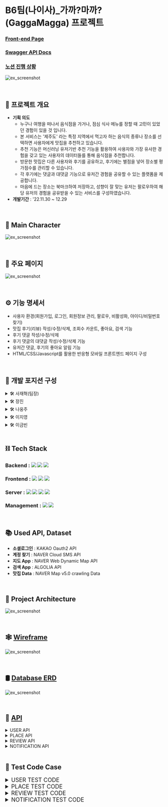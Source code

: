 # B6팀(나이사)_가까?마까?(GaggaMagga) 프로젝트

### [Front-end Page](https://github.com/1TEAM12/GaGgaMaGga_FE)
### [Swagger API Docs](http://3.36.51.98/)
### [노션 진행 상황](https://www.notion.so/11-30-12-29-482dc47b71d44e968cf32283bb422238)

![ex_screenshot](./img/main.png)

<br>

## ****📌 프로젝트 개요****

  - **기획 의도**
    - 누구나 여행을 떠나서 음식점을 가거나, 점심 식사 메뉴를 정할 때 고민이 있었던 경험이 있을 것 입니다.
    - 본 서비스는 '제주도' 라는 특정 지역에서 먹고자 하는 음식의 종류나 장소를 선택하면 사용자에게 맛집을 추천하고 있습니다.
    - 추천 기능은 머신러닝 유저기반 추천 기능을 활용하여 사용자와 가장 유사한 경험을 갖고 있는 사용자의 데이터들를 통해 음식점을 추천합니다.
    - 방문한 맛집은 다른 사용자와 후기를 공유하고, 후기에는 별점을 넣어 장소별 평가점수를 관리할 수 있습니다.
    - 각 후기에는 댓글과 대댓글 기능으로 유저간 경험을 공유할 수 있는 플랫폼을 제공합니다.
    - 마음에 드는 장소는 북마크하여 저장하고, 성향이 잘 맞는 유저는 팔로우하여 해당 유저의 경험을 공유받을 수 있는 서비스를 구성하였습니다.
  - **개발기간** : '22.11.30 ~ 12.29
<br>

## 🐾 ****Main Character****

![ex_screenshot](./img/character.png)

<br>


## 🥘 ****주요 페이지****

![ex_screenshot](./img/apps.jpg)

<br>

## ⚙ ****기능 명세서****

  - 사용자 환경(회원가입, 로그인, 회원정보 관리, 팔로우, 비활성화, 아이디/비밀번호 찾기)
  - 맛집 후기(리뷰) 작성/수정/삭제, 조회수 카운트, 좋아요, 검색 기능  
  - 후기 댓글 작성/수정/삭제
  - 후기 댓글의 대댓글 작성/수정/삭제 기능
  - 유저간 댓글, 후기의 좋아요 알림 기능
  - HTML/CSS/Javascript를 활용한 반응형 모바일 프론트엔드 페이지 구성

<br>

## 🔨 ****개발 포지션 구성****
  
  <details>
    <summary >🛠 사재혁(팀장)</summary>
    <div markdown="1"></div>
  
  - 유저 관리, 프로필, 개인설정 및 추가 기능
  - user 테스트 코드
  - Docker, AWS 배포
  - CI/CD 구축
  - 코드 리팩토링/Swagger 적용

  </details>
  
   <details>
    <summary >🛠 장진</summary>
    <div markdown="2"></div>
  
  - 머신러닝 장소 추천 기능, 후기 조회수, 페이지네이션
  - place 테스트 코드
  - CI/CD 구축

  </details>
  
  <details>
  <summary >🛠 나웅주</summary>
  <div markdown="3"></div>
  
  - 리뷰 조회 페이지, Best 리뷰 페이지 

  </details>

  <details>
  <summary >🛠 이지영</summary>
  <div markdown="4"></div>
  
  - 북마크 기능, 좋아요 기능, 댓글/대댓글 기능 
  - review 테스트 코드


  </details>
  
  <details>
  <summary >🛠 이금빈</summary>
  <div markdown="5"></div>
  
  - 리뷰 생성 페이지, 팔로우 기능, 알림 기능, 검색 기능
  - notification 테스트 코드
  - Docker, AWS 배포

  </details>

<br>

## ****⛓ Tech Stack****  

### Backend : <img src="https://img.shields.io/badge/python-3776AB?style=for-the-badge&logo=python&logoColor=white"> <img src="https://img.shields.io/badge/django-092E20?style=for-the-badge&logo=django&logoColor=white"> <img src="https://img.shields.io/badge/django rest framework-092E20?style=for-the-badge&logo=django&logoColor=white">
### Frontend : <img src="https://img.shields.io/badge/html5-E34F26?style=for-the-badge&logo=html5&logoColor=white"> <img src="https://img.shields.io/badge/css-1572B6?style=for-the-badge&logo=css3&logoColor=white"> <img src="https://img.shields.io/badge/javascript-F7DF1E?style=for-the-badge&logo=javascript&logoColor=black"> 
### Server : <img src="https://img.shields.io/badge/AMAZON EC2-FFE900?style=for-the-badge&logo=amazon&logoColor=black"> <img src="https://img.shields.io/badge/DOCKER-3D97FF?style=for-the-badge&logo=docker&logoColor=white"> <img src="https://img.shields.io/badge/GUNICORN-2BB530?style=for-the-badge&logo=gunicorn&logoColor=white"> <img src="https://img.shields.io/badge/NGINX-2F9624?style=for-the-badge&logo=nginx&logoColor=white">
### Management : <img src="https://img.shields.io/badge/github-181717?style=for-the-badge&logo=github&logoColor=white"> <img src="https://img.shields.io/badge/git-F05032?style=for-the-badge&logo=git&logoColor=white">

<br>

## 📚 ****Used API, Dataset****
  - **소셜로그인** : KAKAO Oauth2 API
  - **계정 찾기** : NAVER Cloud SMS API
  - **지도 App** : NAVER Web Dynamic Map API
  - **검색 App** : ALGOLIA API
  - **맛집 Data** : NAVER Map v5.0 crawling Data

<br>

## 🧱 ****Project Architecture****

![ex_screenshot](./img/architecture.png)

<br>

## 🕸 ****[Wireframe](https://www.figma.com/file/dlmax1N0WmxIWkeoxWMWCs/%EC%B5%9C%EC%A2%85-%ED%94%84%EB%A1%9C%EC%A0%9D%ED%8A%B8?node-id=0%3A1&t=0TMnEGrfJz1zCmk7-0)****
![ex_screenshot](./img/wireframe.png)

<br>

## 🛢 ****[Database ERD](https://www.erdcloud.com/d/RvXb4PCLq3t3CPb3e)****

![ex_screenshot](./img/erd.png)


<br>

## 🎯 ****[API](https://bolder-starburst-a73.notion.site/API-101c8f2002fb4257a34b6fb6a81798d2)****


<details>
<summary>USER API</summary>
<div markdown="1">

![ex_screenshot](./img/user_api.png)

</div>
</details>


<details>
<summary>PLACE API</summary>
<div markdown="1">

![ex_screenshot](./img/place_api.png)

</div>
</details>

<details>
<summary>REVIEW API</summary>
<div markdown="1">

![ex_screenshot](./img/review_api.png)

</div>
</details>


<details>
<summary>NOTIFICATION API</summary>
<div markdown="1">

![ex_screenshot](./img/notification_api.png)

</div>
</details>

<br>

## 🤙 ****Test Code Case****
<details>
<summary style="font-size: 18px;">USER TEST CODE</summary>
<div markdown="1">


## 회원가입
1. 회원가입 성공
2. 회원가입 실패(이메일 빈칸)
3. 회원가입 실패(이메일 형식)
4. 회원가입 실패(이메일 중복)
5. 회원가입 실패(아이디 빈칸)
6. 회원가입 실패(아이디 유효성검사)
7. 회원가입 실패(아이디 중복)
8. 회원가입 실패(비밀번호 빈칸)
9. 회원가입 실패(전화번호 중복)
10. 회원가입 실패(비밀번호확인 빈칸)
11. 회원가입 실패(비밀번호, 비밀번호 확인 일치 )
12. 회원가입 실패(비밀번호 유효성 검사(simple))
13. 회원가입 실패(비밀번호 유효성검사(동일))
14. 회원가입 실패(약관동의)

## 회원정보 수정/비활성화
15. 회원정보 수정 성공
16. 회원정보 수정 실패(이메일 빈칸)
17. 회원정보 수정 실패(이메일 중복)
18. 회원정보 수정 실패(이메일 형식)
19. 회원정보 수정 실패(휴대폰번호 중복)
20. 회원 비활성화 

## 로그인
21. (access token)로그인 성공
22. (access token)로그인 실패
23. (refresh_token)로그인 성공
24. (refresh_token)로그인 실패(refresh 입력안했을 때)
25. (refresh_token)로그인 실패(access 토큰 넣었을 때)

## 로그아웃
26. (refresh_token)로그아웃 성공
27. (refresh_token)로그아웃 실패(refresh 입력안했을 때)
28. (refresh_token)로그아웃 실패(access 토큰 넣었을 때)

## 이메일 재인증
29. 이메일 재인증 성공
30. 이메일 재인증 실패

## 아이디 찾기(인증번호)
31. 인증번호 보내기 성공
32. 인증번호 보내기 실패
33. 인증번호 확인 성공
34. 인증번호 확인 실패

## 프로필
35. 개인 프로필 조회
36. 개인 프로필 수정 성공
37. 개인 프로필 수정 실패(닉네임 유효성검사)
38. 개인 프로필 수정 실패(닉네임 중복)
39. 공개 프로필 조회
40. 로그인 기록

## 비밀번호 변경
41. 비밀번호 변경 성공
42. 비밀번호 변경 실패(비밀번호 빈칸)
43. 비밀번호 변경 실패(비밀번호 확인 빈칸)
44. 비밀번호 변경 실패(비밀번호 현재비밀번호와 동일시)
45. 비밀번호 변경 실패(비밀번호 유효성검사(simple))
46. 비밀번호 변경 실패(비밀번호 유효성검사(동일))
47. 비밀번호 변경 실패(비밀번호, 비밀번호 확인 일치)

## 비밀번호 찾기
48. 비밀번호 찾기 실패(존재하지 않는 이메일전송)
49. 비밀번호 찾기 실패(형식에 맞지 않는 이메일 전송)
50. 비밀번호 찾기 실패(이메일 빈칸일 때 이메일 전송)

## 비밀번호 토큰 인증
51. 비밀번호 토큰 인증 성공
52. 비밀번호 토큰 인증 실패

## 비밀번호 분실시 재설정
53. 비밀번호 분실시 재설정 성공
53. 비밀번호 분실시 재설정 실패(비밀번호 빈칸)
54. 비밀번호 분실시 재설정 실패(비밀번호 확인 빈칸)
55. 비밀번호 분실시 재설정 실패(비밀번호 유효성검사(simple))
56. 비밀번호 분실시 재설정 실패(비밀번호 유효성검사(동일))
57. 비밀번호 분실시 재설정 실패(비밀번호, 비밀번호 확인 일치)
58. 토큰이 다를 경우

## 비밀번호 만료
59. 비밀번호 만료시 확인
60. 비밀번호 만료시 다음에 변경
61. 비밀번호 만료시 변경 성공
62. 비밀번호 만료시 변경 실패(비밀번호 빈칸)
63. 비밀번호 만료시 변경 실패(비밀번호 확인 빈칸)
64. 비밀번호 만료시 변경 실패(비밀번호 유효성검사(simple))
65. 비밀번호 만료시 변경 실패(비밀번호 유효성검사(동일))
66. 비밀번호 만료시 변경 실패(비밀번호, 비밀번호 확인 일치)

## 팔로우 성공
67. 팔로우 기능

</div>
</details>

<details>
<summary style="font-size: 18px;">PLACE TEST CODE</summary>
<div markdown="2">

## 맛집 카테고리 선택
1. 카테고리 선택(음식 선택 - 비로그인 계정)
2. 카테고리 선택(장소 선택 - 비로그인 계정)

## 맛집 리스트 추천
3. 맛집 리스트 불러오기(음식 선택 - 비로그인 계정)
4. 맛집 리스트 불러오기(장소 선택 - 비로그인 계정)
5. 맛집 리스트 불러오기(음식 선택 - 로그인 계정)
6. 맛집 리스트 불러오기(장소 선택 - 로그인 계정)

## 맛집 상세페이지
7. 맛집 상세페이지 조회
8. 맛집 삭제(관리자 계정)
9. 맛집 삭제 실패(비관리자 계정)
10. 맛집 북마크(유저일 때)
11. 맛집 검색

</div>
</details>

<details>
<summary style="font-size: 18px;">REVIEW TEST CODE</summary>
<div markdown="3">

## 비로그인 계정, 로그인 계정(리뷰X), 카카오계정(리뷰X)
1. 리뷰 전체 조회(Best리뷰)
2. 맛집 리뷰 조회

## 리뷰 작성
3. 리뷰 작성(이미지X)
4. 리뷰 작성(이미지O)
5. 리뷰 작성 실패(비로그인 유저)
6. 리뷰 작성 실패(리뷰 내용이 빈칸)
7. 리뷰 작성 실패(리뷰 평점이 빈칸)

## 리뷰 수정
8. 리뷰 수정 내용 조회
9. 리뷰 수정(이미지X)
10. 리뷰 수정(이미지O)
11. 리뷰 수정 실패(비로그인 유저)
12. 리뷰 수정 실패(리뷰 내용이 빈칸)
13. 리뷰 수정 실패(리뷰 평점이 빈칸)
14. 리뷰 수정 실패(리뷰 작성자 불일치(작성자 user1))

## 리뷰 삭제
15. 리뷰 삭제 실패(비로그인 유저)
16. 리뷰 삭제 실패(리뷰 작성자 불일치(작성자 user1))

## 리뷰 신고
17. 리뷰 신고 실패(비로그인 유저)
18. 리뷰 신고 실패(중복 데이터)
19. 리뷰 신고 실패(신고 내용 빈칸)
20. 리뷰 신고 실패(신고 카테고리 빈칸)

## 리뷰 좋아요
21. 리뷰 좋아요
22. 리뷰 좋아요 실패(비로그인 유저)

## 댓글 조회/작성
23. 해당 리뷰의 댓글 조회 성공
24. 댓글 작성 성공
25. 로그인 안된 유저가 시도했을때 에러나오는지
26. 댓글 작성 실패(댓글 내용이 빈칸)

## 댓글 수정
27. 댓글 수정 성공
28. 댓글 수정 실패(비로그인 유저)
29. 댓글 수정 실패(댓글 수정 내용이 빈칸)
30. 댓글 수정 실패(리뷰 작성자 불일치(작성자 user1))

## 댓글 삭제
31. 댓글 삭제
32. 댓글 삭제 실패(비로그인 유저)
33. 댓글 삭제 실패(댓글 작성자(user1)와 삭제 유저(user2)불일치)

## 댓글 신고
34. 댓글 신고
35. 댓글 신고 실패(비로그인 계정)
36. 댓글 신고 실패(중복 데이터)
37. 댓글 신고 실패(신고 내용 빈칸)
38. 댓글 신고 실패(신고 카테고리 빈칸)

## 댓글 좋아요
39. 댓글 좋아요
40. 댓글 좋아요 실패(비로그인 계정)

## 대댓글 조회/작성
41. 해당 댓글의 대댓글 조회 성공
42. 대댓글 작성 성공
43. 로그인 안된 유저가 시도했을때 에러나오는지
44. 대댓글 작성 실패(대댓글 내용이 빈칸)

## 대댓글 수정
45. 대댓글 수정
46. 대댓글 수정 실패(비로그인 유저)
47. 대댓글 수정 실패(댓글 수정내용이 빈칸)
48. 대댓글 수정 실패(리뷰 작성자 불일치(작성자 user1))

## 대댓글 삭제
49. 대댓글 삭제
50. 대댓글 삭제 실패(비로그인 유저)
51. 대댓글 삭제 실패(대댓글작성자(user1)와 삭제유저(user2)불일치)

## 대댓글 신고
52. 대댓글 신고
53. 대댓글 신고 실패(비로그인 유저)
54. 대댓글 신고 실패(중복 데이터)
55. 대댓글 신고 실패(신고 내용 빈칸)
56. 대댓글 신고 실패(신고 카테고리 빈칸)

## 대댓글 좋아요
57. 대댓글 좋아요
58. 대댓글 좋아요 실패(비로그인 유저)

</div>
</details>


<details>
<summary style="font-size: 18px;">NOTIFICATION TEST CODE</summary>
<div markdown="4">



</div>
</details>
